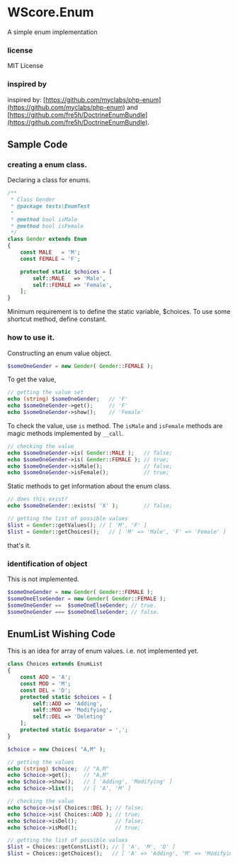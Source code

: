 WScore.Enum
===========

A simple enum implementation

### license

MIT License

### inspired by

inspired by:
[https://github.com/myclabs/php-enum](https://github.com/myclabs/php-enum)
and
[https://github.com/fre5h/DoctrineEnumBundle](https://github.com/fre5h/DoctrineEnumBundle).



Sample Code
-----------

### creating a enum class.

Declaring a class for enums.

```php
/**
 * Class Gender
 * @package tests\EnumTest
 *
 * @method bool isMale
 * @method bool isFemale
 */
class Gender extends Enum
{
    const MALE   = 'M';
    const FEMALE = 'F';

    protected static $choices = [
        self::MALE   => 'Male',
        self::FEMALE => 'Female',
    ];
}
```

Minimum requirement is to define the static variable, $choices.
To use some shortcut method, define constant.


### how to use it.

Constructing an enum value object.

```php
$someOneGender = new Gender( Gender::FEMALE );
```

To get the value,

```php
// getting the value set
echo (string) $someOneGender;   // 'F'
echo $someOneGender->get();     // 'F'
echo $someOneGender->show();    // 'Female'
```

To check the value, use ```is``` method.
The ```isMale``` and ```isFemale``` methods are
 magic methods implemented by ```__call```. 

```php
// checking the value
echo $someOneGender->is( Gender::MALE );   // false;
echo $someOneGender->is( Gender::FEMALE ); // true;
echo $someOneGender->isMale();             // false;
echo $someOneGender->isFemale();           // true;
```

Static methods to get information about the enum class.

```php
// does this exist?
echo $someOneGender::exists( 'X' );        // false;

// getting the list of possible values
$list = Gender::getValues(); // [ 'M', 'F' ]
$list = Gender::getChoices();   // [ 'M' => 'Male', 'F' => 'Female' ]
```

that's it.

### identification of object

This is not implemented.

```php
$someOneGender = new Gender( Gender::FEMALE );
$someOneElseGender = new Gender( Gender::FEMALE );
$someOneGender ==  $someOneElseGender; // true.
$someOneGender === $someOneElseGender; // false.
```



EnumList Wishing Code
---------------------

This is an idea for array of enum values.
i.e. not implemented yet.


```php
class Choices extends EnumList
{
    const ADD = 'A';
    const MOD = 'M';
    const DEL = 'D';
    protected static $choices = [
        self::ADD => 'Adding',
        self::MOD => 'Modifying',
        self::DEL => 'Deleting'
    ];
    protected static $separator = ',';
}
```

```php
$choice = new Choices( "A,M" );

// getting the values
echo (string) $choice;  // "A,M"
echo $choice->get();    // "A,M"
echo $choice->show();   // [ 'Adding', 'Modifying' ]
echo $choice->list();   // [ 'A', 'M' ]

// checking the value
echo $choice->is( Choices::DEL ); // false;
echo $choice->is( Choices::ADD ); // true;
echo $choice->isDel();            // false;
echo $choice->isMod();            // true;

// getting the list of possible values
$list = Choices::getConstList(); // [ 'A', 'M', 'D' ]
$list = Choices::getChoices();   // [ 'A' => 'Adding', 'M' => 'Modifying', 'D' => 'Deleting' ]
```